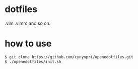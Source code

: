 # dotfiles
.vim .vimrc and so on.

# how to use
```bash
$ git clone https://github.com/cynynpri/openedotfiles.git
$ ./openedotfiles/init.sh
```

